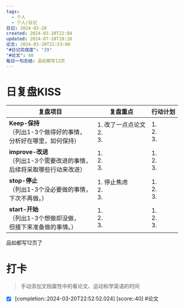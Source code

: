 ```yaml
---
tags:
  - 个人
  - 个人/日记
日记: 2024-03-20
created: 2024-03-20T22:04
updated: 2024-07-18T10:26
论文: 2024-03-20T22:53:00
"#日记完成度": "29"
"#论文": 40
每日一句总结: 品如都写12页
---
```



# 日复盘KISS
| **复盘项目**                                             | **复盘重点**                 | **行动计划**          |
| ---------------------------------------------------- | ------------------------ | ----------------- |
| **Keep-保持**<br>（列出1-3个做得好的事情，<br>   分析好在哪里，如何保持）     | 1.  改了一点点论文<br>2. <br>3. | 1.  <br>2. <br>3. |
| **improve-改进**<br>（列出1-3个需要改进的事情，<br>  后续将采取哪些行动来改进） | 1.  <br>2. <br>3.        | 1.  <br>2. <br>3. |
| **stop-停止**<br>（列出1-3个没必要做的事情，<br>下次不再做。）            | 1.  停止焦虑<br>2. <br>3.    | 1.  <br>2. <br>3. |
| **start-开始**<br>（列出1-3个想做却没做，<br>但接下来准备做的事情。）        | 1.  <br>2. <br>3.        | 1.  <br>2. <br>3. |

品如都写12页了
# 打卡
> 手动添加文档属性中的看论文、运动和学英语的时间




- [x]  [completion::2024-03-20T22:52:52.024] [score::40] #论文